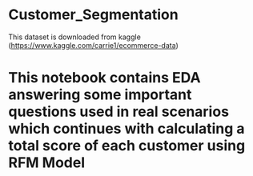 # Customer_Segmentation

This dataset is downloaded from kaggle (https://www.kaggle.com/carrie1/ecommerce-data)

# This notebook contains EDA answering some important questions used in real scenarios which continues with calculating a total score of each customer using RFM Model
